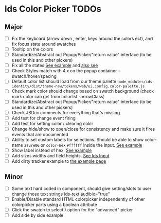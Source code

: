 # Ids Color Picker TODOs

## Major

- [ ] Fix the keyboard (arrow down , enter, keys around the colors ect), and fix focus state around swatches
- [ ] Tooltip on the colors
- [ ] Standardize/Abstract out Popup/Picker/"return value" interface (to be used in this and other pickers)
- [ ] Fix all the states [See example](https://main-enterprise.demo.design.infor.com/components/dropdown/test-states.html) and [also see](https://main-enterprise.demo.design.infor.com/components/colorpicker/test-states.html)
- [ ] Check Styles match with 4.x on the popup container - swatch/hover/spacing
- [ ] Default color list should load from our theme palette `node_modules/ids-identity/dist/theme-new/tokens/web/ui.config.color-palette.js`
- [ ] Check mark color should change based on swatch background (check mark color can get from colorlist -arrowClass)
- [ ] Standardize/Abstract out Popup/Picker/"return value" interface (to be used in this and other pickers)
- [ ] Check JSDoc comments for everything that's missing
- [ ] Add test for change event firing
- [ ] Add test for setting color / clearing color
- [ ] Change hide/show to open/close for consistency and make sure it fires events that are documented
- [ ] Ability to set custom labels for selections. Should be able to show color-name `azure06` or `color-hex` `#ffffff` inside the input. [See example](https://main-enterprise.demo.design.infor.com/components/colorpicker/example-custom-labels.html)
- [ ] Show label instead of hex. [See example](https://main-enterprise.demo.design.infor.com/components/colorpicker/example-show-label.html)
- [ ] Add sizes widths and field heights. [See Ids Input](https://main.wc.design.infor.com/ids-input/)
- [ ] Add dirty tracker example to [the example page](https://main.wc.design.infor.com/ids-color-picker/)

## Minor

- [ ] Some text hard coded in component, should give setting/slots to user change those text strings ids-text audible="true"
- [ ] Enable/Disable standard HTML colorpicker independently of other colorpicker parts using a boolean attribute
- [ ] Click the swatch to select / option for the "advanced" picker
- [ ] Add side by side example
